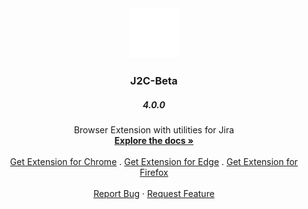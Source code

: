 <div align="center">
  <a href="https://github.com/hadihassandev/j2c">
    <img src="icons/J2C_logo.svg" alt="Logo" width="80" height="80">
  </a>

  <h3 align="center">J2C-Beta</h3>
  <h5 align="center">4.0.0</h5>

  <p align="center">
    Browser Extension with utilities for Jira
    <br />
    <a href=""><strong>Explore the docs »</strong></a>
    <br />
    <br />
    <a href="">Get Extension for Chrome</a>
    .
    <a href="">Get Extension for Edge</a>
    .
    <a href="">Get Extension for Firefox</a>
    <br />
    <br />
    <a href="https://github.com/hadihassandev/j2c/issues">Report Bug</a>
    ·
    <a href="https://github.com/hadihassandev/j2c/pulls">Request Feature</a>
  </p>
</div>
